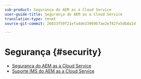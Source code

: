 ```yaml
---
sub-product: Segurança do AEM as a Cloud Service
user-guide-title: Segurança do AEM as a Cloud Service
translation-type: tm+mt
source-git-commit: 26833f59f21efa4de33969b7ae2e782fe5db8a14

---
```



# Segurança {#security}

+ [Segurança do AEM as a Cloud Service](/help/security/home.md)
+ [Suporte IMS do AEM as a Cloud Service](ims-support.md)
